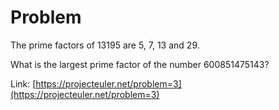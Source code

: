 # Problem
The prime factors of 13195 are 5, 7, 13 and 29.

What is the largest prime factor of the number 600851475143?

Link: [https://projecteuler.net/problem=3](https://projecteuler.net/problem=3)